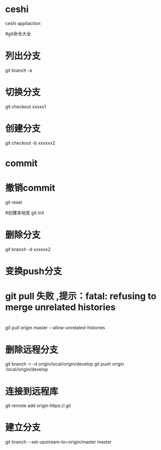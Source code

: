 # ceshi
ceshi appliaction

#git命令大全

# 列出分支
git branch -a
# 切换分支
git checkout xxxxx1
# 创建分支
git checkout -b xxxxxx2
# commit

# 撤销commit
git reset <commit id>

#创建本地库
git init

# 删除分支
git branch -d xxxxxx2

# 变换push分支
# git pull 失败 ,提示：fatal: refusing to merge unrelated histories
# 
git pull origin master --allow-unrelated-histories

# 删除远程分支
git branch -r -d origin/local/origin/develop
git push origin :local/origin/develop


# 连接到远程库
git remote add origin https://.git

# 建立分支
git branch --set-upstream-to=origin/master master